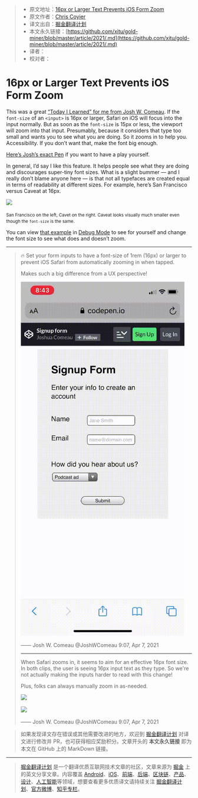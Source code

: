 > * 原文地址：[16px or Larger Text Prevents iOS Form Zoom](https://css-tricks.com/16px-or-larger-text-prevents-ios-form-zoom/)
> * 原文作者：[Chris Coyier ](https://css-tricks.com/author/chriscoyier/)
> * 译文出自：[掘金翻译计划](https://github.com/xitu/gold-miner)
> * 本文永久链接：[https://github.com/xitu/gold-miner/blob/master/article/2021/.md](https://github.com/xitu/gold-miner/blob/master/article/2021/.md)
> * 译者：
> * 校对者：

# 16px or Larger Text Prevents iOS Form Zoom

This was a great [“Today I Learned” for me from Josh W. Comeau](https://twitter.com/joshwcomeau/status/1379782931116351490?s=12). If the `font-size` of an `<input>` is 16px or larger, Safari on iOS will focus into the input normally. But as soon as the `font-size` is 15px or less, the viewport will zoom into that input. Presumably, because it considers that type too small and wants you to see what you are doing. So it zooms in to help you. Accessibility. If you don’t want that, make the font big enough.

[Here’s Josh’s exact Pen](https://codepen.io/joshwcomeau/pen/VwPMPZo) if you want to have a play yourself.

In general, I’d say I like this feature. It helps people see what they are doing and discourages super-tiny font sizes. What is a slight bummer — and I really don’t blame anyone here — is that not all typefaces are created equal in terms of readability at different sizes. For example, here’s San Francisco versus Caveat at 16px.

![](https://i2.wp.com/css-tricks.com/wp-content/uploads/2021/04/Screen-Shot-2021-04-30-at-9.11.55-AM.png?resize=558%2C344&ssl=1)

<small>San Francisco on the left, Cavet on the right. Caveat looks visually much smaller even though the `font-size` is the same.</small>

You can view [that example](https://codepen.io/chriscoyier/pen/MWJxXWz) in [Debug Mode](https://cdpn.io/chriscoyier/debug/MWJxXWz) to see for yourself and change the font size to see what does and doesn’t zoom.

---

> 🔥 Set your form inputs to have a font-size of 1rem (16px) or larger to prevent iOS Safari from automatically zooming in when tapped.
> 
> Makes such a big difference from a UX perspective!
> 
> [comment]: <> (Original Video Link: https://video.twimg.com/tweet_video/EyX2MSaXMAExyQA.mp4)
> 
> ![](https://github.com/PassionPenguin/gold-miner-images/blob/master/16px-or-larger-text-prevents-ios-form-zoom-EyX2MSaXMAExyQA.gif?raw=true)
> 
> —— Josh W. Comeau @JoshWComeau 9:07, Apr 7, 2021
> 
> ---
>
> When Safari zooms in, it seems to aim for an effective 16px font size. In both clips, the user is seeing 16px input text as they type. So we're not actually making the inputs harder to read with this change!
> 
> Plus, folks can always manually zoom in as-needed.
> 
> ![](https://pbs.twimg.com/media/EyX5HAlXEAErIj6?format=png&name=small)
> 
> ![](https://pbs.twimg.com/media/EyX5IBWWUAA8Sis?format=png&name=small)
> 
> —— Josh W. Comeau @JoshWComeau 9:07, Apr 7, 2021

> 如果发现译文存在错误或其他需要改进的地方，欢迎到 [掘金翻译计划](https://github.com/xitu/gold-miner) 对译文进行修改并 PR，也可获得相应奖励积分。文章开头的 **本文永久链接** 即为本文在 GitHub 上的 MarkDown 链接。

---

> [掘金翻译计划](https://github.com/xitu/gold-miner) 是一个翻译优质互联网技术文章的社区，文章来源为 [掘金](https://juejin.im) 上的英文分享文章。内容覆盖 [Android](https://github.com/xitu/gold-miner#android)、[iOS](https://github.com/xitu/gold-miner#ios)、[前端](https://github.com/xitu/gold-miner#前端)、[后端](https://github.com/xitu/gold-miner#后端)、[区块链](https://github.com/xitu/gold-miner#区块链)、[产品](https://github.com/xitu/gold-miner#产品)、[设计](https://github.com/xitu/gold-miner#设计)、[人工智能](https://github.com/xitu/gold-miner#人工智能)等领域，想要查看更多优质译文请持续关注 [掘金翻译计划](https://github.com/xitu/gold-miner)、[官方微博](http://weibo.com/juejinfanyi)、[知乎专栏](https://zhuanlan.zhihu.com/juejinfanyi)。
